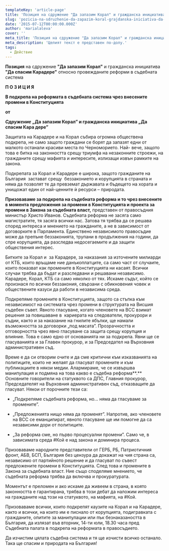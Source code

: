 ```yaml
---
templateKey: 'article-page'
title: 'Позиция на сдружение "Да запазим Корал" и гражданска инициатива "Да спасим Карадере" относно провежданите реформи в съдебната система'
slug: 'pozicia-na-sdruzhenie-da-zapazim-koral-grajdanska-iniciativa-da-spasim-karadere'
date: '2015-07-12T00:00:00.000Z'
author: 'marialaleva'
cover: ''
meta_title: 'Позиция на сдружение "Да запазим Корал" и гражданска инициатива "Да спасим Карадере" относно провежданите реформи в съдебната система'
meta_description: 'Целият текст е представен по-долу.'
tags:
  - Действие
---
```


**Позиция** на сдружение **"Да запазим Корал"** и гражданска инициатива **"Да спасим Карадере"** относно провежданите реформи в съдебната система

**П О З И Ц И Я**

**В подкрепа на реформата в съдебната система чрез внесените промени в Конституцията**

**от**

**_Сдружение_ „Да запазим Корал” и гражданска инициатива „Да спасим Кара дере”**

Защитата на Карадере и на Корал събира огромна обществена подкрепа, не само защото граждани се борят да запазят едни от малкото останали красиви места по Черноморието. Най- вече, защото това е битка на законността срещу триумфа на незаконните строежи, на гражданите срещу мафията и интересите, излизащи извън рамките на закона.

Подкрепата за Корал и Карадере е широка, защото гражданите на България  застават срещу  беззаконието и корупцията в страната и няма да позволят те да превземат държавата и бъдещето на хората и унищожат един от най-ценните ѝ ресурси – природата.

**Призоваваме за подкрепа на съдебната реформа и то чрез внесените в момента предложения за промени в Конституцията и проекта за промени в Закона за съдебната власт,** представен от правосъдния министър Христо Иванов. Съдебната реформа не засяга само магистратите, тя засяга всички нас. Затова тя трябва да се решава според интереса и мнението на гражданите, а не в зависимост от договорките в Парламента. Единствено независимото правосъдие може да препъне беззаконията, трупани в продължения на години, да спре корупцията, да разследва недосегаемите и да защити обществения интерес.

Битките за Корал и  за Карадере, за наказания за източените милиарди от КТБ, които връщаме ние данъкоплатците, са само част от случаите, които показват как промените в Конституцията ни касаят. Всички случаи трябва да бъдат и разследвани и решавани независимо. Карадере, Корал, КТБ са само няколко от тях. Искаме съдът, който се произнася по всички беззакония, свързани с обикновения човек и обществените казуси да работи в независима среда.

Подкрепяме промените в Конституцията, защото са стъпка към независимост на системата чрез промени в структурата на Висшия съдебен съвет. Явното гласуване, когато членовете на ВСС взимат решения за повишаване в  кариерата на следователи, прокурори и съдии, както и за наказание на гнилите ябълки, ще намали възможността за договорки „под масата”. Прозрачността и отговорността чрез явно гласуване са защита срещу корупция и влияние. Това е само едно от основанията ни за подкрепа. Явни ще се гласуванията и за Главен прокурор, и за Председател на Върховния административен съд.

Време е да си отворим очите и да сме критични към изказванията на политиците, които не желаят да гласуват промените и към публикациите в някои медии. Алармираме, че се извършва манипулация и подмяна на това какво е съдебна реформа**.** Основните говорители на статуквото са ДПС, Главния прокурор, Председателят на Върховния административен съд, отказващите да гласуват. Някои от порочните тези са:

- „Подкрепяме съдебната реформа, но... няма да гласуваме за промените”.

- „Предложенията нищо няма да променят”. Напротив, ако членовете на ВСС се еманципират, явното гласуване ще им помогне да са независими дори от политиците.

- „За реформа сме, но първо процесуални промени”. Само че, в зависимата среда #Кой е над закона и доминира процеса.

Призоваваме народните представители от ГЕРБ, РБ, Патриотичния фронт, АБВ, БСП, България без цензура да докажат на чия страна са, независимо от партийното решение и да гласуват по съвест предложените промени в Конституцията. След това и промените в Закона за съдебната власт. Ние също споделяме мнението, че съдебната реформа трябва да включва и прокуратурата.

Моментът е преломен и ако искаме да живеем в страна, в която законността е гарантирана, трябва в този дебат да наложим интереса на гражданите над този на статуквото, на мафията, на #Кой.

Призоваваме всички, които подкрепят каузите на Корал и на Карадере, както и всички, на които им е писнало от корупцията, подигравката с гражданите, опитите за манипулации или пък безнаказаността в България, да излязат във вторник, 14-ти юли, 18.30 часа пред Съдебната палата в подкрепа на реформата в правосъдието.

Да изчистим цялата съдебна система и тя ще изчисти всичко останало. Така ще спасим и природата на България!
